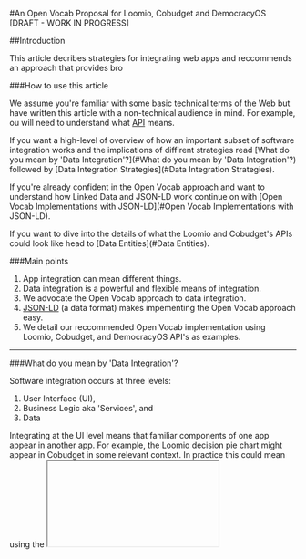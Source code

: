 
#An Open Vocab Proposal for Loomio, Cobudget and DemocracyOS [DRAFT - WORK IN PROGRESS]

##Introduction

This article decribes strategies for integrating web apps and reccommends an approach that provides bro


###How to use this article

We assume you're familiar with some basic technical terms of the Web but have written this article with a non-technical audience in mind. For example, ou will need to understand what [API](http://en.wikipedia.org/wiki/Application_programming_interface) means. 

If you want a high-level of overview of how an important subset of software integration works and the implications of diffirent strategies read [What do you mean by 'Data Integration'?](#What do you mean by 'Data Integration'?) followed by [Data Integration Strategies](#Data Integration Strategies).

If you're already confident in the Open Vocab approach and want to understand how Linked Data and JSON-LD work continue on with [Open Vocab Implementations with JSON-LD](#Open Vocab Implementations with JSON-LD).

If you want to dive into the details of what the Loomio and Cobudget's APIs could look like head to [Data Entities](#Data Entities).

###Main points

 1. App integration can mean different things.
 2. Data integration is a powerful and flexible means of integration.
 3. We advocate the Open Vocab approach to data integration.
 5. [JSON-LD](http://json-ld.org/) (a data format) makes impementing the Open Vocab approach easy.
 5. We detail our reccommended Open Vocab implementation using Loomio, Cobudget, and DemocracyOS API's as examples.

---
###What do you mean by 'Data Integration'?

Software integration occurs at three levels:
 1. User Interface (UI),
 2. Business Logic aka 'Services', and
 3. Data

Integrating at the UI level means that familiar components of one app appear in another app. For example, the Loomio decision pie chart might appear in Cobudget in some relevant context. In practice this could mean using the [<iframe>](https://developer.mozilla.org/en/docs/Web/HTML/Element/iframe) html element to directly embed a component. 

Integrating at the Business Logic level means that apps rely on common 'services'. [Gravatar](https://en.gravatar.com/) is a popular service that allows app users to define their avatar image in one place and allow other apps to pull this information from it. In another example, two independent apps might depend on a third 'Group Service' app to provide a common store for group data. This might allow a user to join a group in one app and be automatically added to the same group in another app. 

Integrating at the Data level means that an app can read from (and potentially write to) different sources of data. For example, DemocracyOS and Loomio may independently publish data through their APIs about decisions or discussions happening around particular topics or in particular regions. A third party app might pull data from these apps, aggregate it, and present the user with a feed of 'discussions happening in your region', or 'curent discussions on topc X'. 

We can think of data integration as a 'substrate' layer on top of which we can build further integrated features and apps. Data integration makes it possible to recreate the same UI elements of one app within another. Similarly, data integration makes it possible to use an app as a service for another app. The reverse is not true and there are also functionality that only data integration can provide that the other kinds of integration cannot. 

For the remainder of this article we only considers Data integration. We discuss UI and Business Logic integration separately in forthcoming articles.

-----
 
##Data Integration Strategies

###The Translation Problem

Developers represent the same or similar data in their apps in different ways. Developers call these representations [models](http://en.wikipedia.org/wiki/Data_model).

For example, user account details are stored in a model known as a [User](https://github.com/loomio/loomio/blob/master/app%2Fserializers%2Fuser_serializer.rb) in Loomio, but [Citizen](https://github.com/DemocracyOS/app/blob/development/lib/models/citizen.js) in DemocracyOS. The respective developer teams have specified these models with slightly different terminology. In DemocracyOS a ```Citizen``` includes the following properties:

```
firstName:
lastName:
username:
avatar:
createdAt:
updatedAt:
profilePictureUrl:
disabledAt:
... 
```

While in Loomio a ```User``` includes the following:

```
name:
username:
avatar_initials:
avatar_kind:
avatar_url:
profile_url:
... 
```

Both of these include the term ```username``` which is undoubtedly the same concept. Other properties use different terms e.g. ```profile_url``` (Loomio) is the same concept as ```profilePictureUrl``` (DemocracyOS). The 'name' concept is specified as ```name``` in Loomio but split across ```firstName``` and ```lastName``` in DemocracyOS. Humans can recognise ```profile_url``` and ```profilePictureUrl``` as the same concept but machines are not so smart! Further complications can arise when properties are formatted in different ways. Dates and time data might have the same property name ```createdAt``` but use different date formats. 

We know of four strategies for dealing with the 'translation problem' and integrating data between apps:
 1. 'Point-to-point Integration',
 2. 'Central Hub',
 3. 'Integration as a Service', and
 4. 'Open Vocab'

Which strategies should apps adopt? None of strategies *exclude* the others in practice, but each has different implications *in emphasis*. We outline and discuss the implications of these strategies with particular referance to their motivating factors, costs, disadvantages and politics.

---
###Point-to-point Integration

A 'Point-to-point Integration' strategy uses a *translation layer* to transform models in one app into models in another. We can imagine a Loomio feature that allows users to 'Import your account details from DemocracyOS'. This requires a translation layer to translate a DemocracyOS ```Citizen``` model and the relevant properties into a Loomio ```User``` model. 

**Motivation:**
Often the simplest way to do data integration is to write a translation layer in the retrieving app and hit the serving app's API for the data.

**Costs:**
The cost of doing this varies depending on the nature of the data being pulled, the ease of the serving app's API and whether they the two data representations need to be kept in sync. If the use-case requires only a single data entity (Posts, User account etc) it might be equivalent to a medium to large feature. 

**Organisational analog:**
The Network. Providers retain control over the data. Connections between apps are ad-hoc.

**Disadvantages:**
When the number of apps to connect is small point-to-point integration is quite manageable. A network of three app's requires only six connections to be fully integrated:

<img src="http://mathinsight.org/media/image/image/network_triangle.png" width="100px">

Problems can arise if either of these apps make changes to their models, their API, or as the number of apps grows. For example a network of 7 app's depicted in the following picture has 13 connections, more than the number of apps, yet it isn't fully integrated:

<img src="http://www.nature.com/srep/2012/120608/srep00444/images/srep00444-f8.jpg" width="100px">

As the number of apps grows linearly, the number of connections grows exponentially. Assuming that all apps need integration with every other app then number of connectons will equal ```n^2 - n``` where ```n``` is the number of apps. E.g:

| # of apps | # of connections |
|-----------|------------------|
| 2         | 2                |
| 3         | 6                |
| 4         | 12               |
| 5         | 20               |
| 10        | 90               |
| 15        | 210              |

Costs increase with the number of connections. A developer will also find it difficult to understand the network as a whole. This could make reasoning about the downstream implications of a particular point-to-point integration difficult.

<img src="https://www.mulesoft.com/sites/default/files/integration-complexity_2.png" width="100px">


---
###Central Hub

The Central Hub strategy puts the onus of connecting and writing translation layers on the other apps that want your data!

Clearly this is only viable if your app is a market leader and hosts desirable data. Twitter, Facebook and other well-known apps have succesfully used this strategy to create a surrounding 'spoke and hub' network of apps. 

**Motivation:**
Every app that connects and relies on the Hub's API has the incentive for the Hub to maintain a leading positon. These other apps may also do their own marketing and promote the Hub by proxy. For example, [Medium](http://medium.com/) requires users to have a Twitter account. Medium was founded by one of the Twitter cofounders who clearly has an incentive to promote Twitter and extend the 'Twittersphere'. 

**Costs:**
This strategy costs much less than the point-to-point strategy. The central app only needs to maintain an easy-to-use API with good documentation. Connecting apps bear integration costs.

**Organisational analog:**
Feudalism. The Hub controls most of the data in the network. Many apps rely on the central app for functionality.

**Disadvantages:**

Today, the majority of current web users experience comes via large providers like Google, Facebook, and Twitter who have pursued a central hub strategy. These providers control much of our online data. This control entails the following political consequences:

 1. **Commercial logics dominate**. Most of these providers serve advertising or onsell user data to advertisers - we lack online spaces free from commercial imperatives.

 2. **Fragile security**. Malicious or morally ambiguous third parties (hackers, the NSA etc) might gain access to all user data through a single entry point.

 3. **Fragile user rights**. The business behind the Hub app may go bust, or another business may buy it prompting a revison in the Terms of Service and degradation of user rights.

The situation is analogous to the use private offline spaces for public good purposes: when private interests control and surveil the spaces where people meet and interact then these interests will often act to curtail freedoms of speech, protest and dissent. For more information on this persepctive please see [@anildash](https://github.com/anildash)'s talk [The Web We Lost](http://dashes.com/anil/2012/12/the-web-we-lost.html)

---
###Integration as a Service

A number of ventures offer [Integration as a Service](https://www.mulesoft.com/resources/cloudhub/integration-as-a-service). The integration platform translates data from market leaders into their own representation. Apps need only connect once to the platform and purchase integration with several leading apps as package deals.

**Motivation and Costs:**
If the app in question only needs integration with market leaders (i.e. the 'Hubs') then paying an integration provider to perform and maintain these may well be cost-effectve compared to the equivalent developer time required to do this internally.

**Organisational analog:**
The Market. 

**Disadvantages:**
Has the same consequences as 'Central Hub'.

If integrations form a key part of your app's value propositon then outsourcing this to a contracted service may put your team at a disadvantage later on.

---
###Open Vocab

Open Vocab is more commonly known as [Semantic Interoperability](http://en.wikipedia.org/wiki/Semantic_interoperability). Here, developers agree to use a common, open vocabulary* in their API's. 

To illustrate, the OpenVocab team has specified the same User concept decribed above as a [Person](https://github.com/openvocab/person/blob/master/index.js) with the following properties:
```
name:
handle:
bio:
location:
avatar:
homepage:
memberships:
groups:
```

When apps use the same vocabulary, a feature that imports data from one app can also work for *any* other app that also uses the same vocabulary.  

**Motivation:**
We have framed the costs and benefits of previous strategies in instrumental terms - how do these weigh up for each app and its team? Broader concerns besides self-interest motivate an Open Vocab strategy:

 1. Provide **low-cost integration** for connecting (client) apps. Whereas an app following the Central Hub strategy offloads the integration costs to the connecting apps and leverages its central position, the Open Vocab particpant assumes that they are merely *one data provider in an open network of similar providers*. Standard vocabularies allow connecting apps to use one translation layer per model rather than the exponentially growing number of translation layers as outlined above. We believe this will dramatically lower costs (compared to point-to-point) for *the network as a whole* once it grows beyond a small number of apps.

 Low cost integration is one of the principles of [Commons Based Peer Production](http://en.wikipedia.org/wiki/Commons-based_peer_production#Principles)

 2. **Mitigate the security vulnerabilities of centrally hosted data**. Open vocab helps faciltate a Web where individuals and groups host their own data while still connecting to public data and other trusted individuals and groups in the network. This point does require more technical backing than Open Vocab. We plan to use [Secure Scuttlebut](https://github.com/ssbc) for much of this.

 3. **Shift power from large providers towards indivduals and groups.** As above, users need not submit to any Terms of Service or fear the loss of their data when they host it themselves. This aligns OpenApp with the [IndieWeb](http://www.wired.co.uk/news/archive/2013-08/15/indie-web) and [unhosted](https://unhosted.org/) movements.

**Costs and Disadvantages:**
The costs come from:
 1. Agreeing to a standard vocab, composing this vocab from existing standards, and writing our own when existing ones are not appropriate. In OpenApp, the OpenVocab team faciliate these tasks.

 2. For serving apps, modifying or implementing API's that conform to the above standards. Fortunately JSON-LD makes this somewhat easier than this would otherwise be (discussed below).

 3. For client apps, implementing JSON-LD tooling and the **single** translation layer between the OpenVocab model in question and their own representation.


**Organisational analog:**
The Commons.

*also known as an [ontology](http://en.wikipedia.org/wiki/Ontology_(information_science))







####General Discussion









### Open Vocab Implementions with JSON-LD


##Data Entities

###User

###Group

###Membership

###Motion 

###Vote